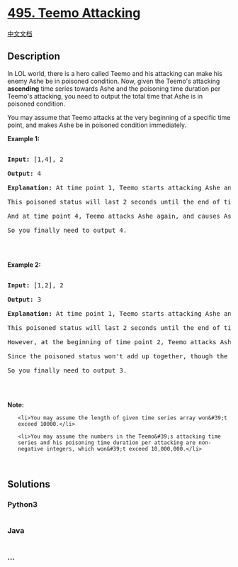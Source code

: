 # [495. Teemo Attacking](https://leetcode.com/problems/teemo-attacking)

[中文文档](/solution/0400-0499/0495.Teemo%20Attacking/README.md)

## Description
<p>In LOL world, there is a hero called Teemo and his attacking can make his enemy Ashe be in poisoned condition. Now, given the Teemo&#39;s attacking <b>ascending</b> time series towards Ashe and the poisoning time duration per Teemo&#39;s attacking, you need to output the total time that Ashe is in poisoned condition.</p>



<p>You may assume that Teemo attacks at the very beginning of a specific time point, and makes Ashe be in poisoned condition immediately.</p>



<p><b>Example 1:</b></p>



<pre>

<b>Input:</b> [1,4], 2

<b>Output:</b> 4

<b>Explanation:</b> At time point 1, Teemo starts attacking Ashe and makes Ashe be poisoned immediately. 

This poisoned status will last 2 seconds until the end of time point 2. 

And at time point 4, Teemo attacks Ashe again, and causes Ashe to be in poisoned status for another 2 seconds. 

So you finally need to output 4.

</pre>



<p>&nbsp;</p>



<p><b>Example 2:</b></p>



<pre>

<b>Input:</b> [1,2], 2

<b>Output:</b> 3

<b>Explanation:</b> At time point 1, Teemo starts attacking Ashe and makes Ashe be poisoned. 

This poisoned status will last 2 seconds until the end of time point 2. 

However, at the beginning of time point 2, Teemo attacks Ashe again who is already in poisoned status. 

Since the poisoned status won&#39;t add up together, though the second poisoning attack will still work at time point 2, it will stop at the end of time point 3. 

So you finally need to output 3.

</pre>



<p>&nbsp;</p>



<p><b>Note:</b></p>



<ol>

	<li>You may assume the length of given time series array won&#39;t exceed 10000.</li>

	<li>You may assume the numbers in the Teemo&#39;s attacking time series and his poisoning time duration per attacking are non-negative integers, which won&#39;t exceed 10,000,000.</li>

</ol>



<p>&nbsp;</p>




## Solutions


<!-- tabs:start -->

### **Python3**

```python

```

### **Java**

```java

```

### **...**
```

```

<!-- tabs:end -->